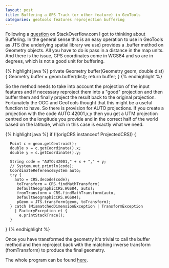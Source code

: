 ```yaml
---
layout: post
title: Buffering a GPS Track (or other feature) in GeoTools
categories: geotools features reprojection buffering
---
```


Following a
[question](http://stackoverflow.com/questions/30426901/generate-a-polygon-from-a-linegps-coordinate-in-a-defined-distancekm-with-ge)
on StackOverflow.com I got to thinking about Buffering. In the general sense
this is an easy operation to use in GeoTools as JTS (the underlying spatial
library we use) provides a .buffer method on Geometry objects. All you have to
do is pass in a distance in the map units. And there is the issue, GPS
coordinates come in WGS84 and so are in degrees, which is not a good unit for
buffering. 

{% highlight java %}
 private Geometry buffer(Geometry geom, double dist) {
    Geometry buffer = geom.buffer(dist);
    return buffer;
 }
{% endhighlight %}

So the method needs to take into account the projection of the input features
and if necessary reproject them into a "good" projection and then buffer them
and finally project the result back to the original projection. Fortunately the OGC and GeoTools thought that this might be a useful function to have. So there is provision for AUTO projections. If you create a projection with the code AUTO:42001,x,y then you get a UTM projection centred on the longitude you provide and in the correct half of the world based on the latitude, which in this case is exactly what we need.

{% highlight java %}
   if (!(origCRS instanceof ProjectedCRS)) {
      
      Point c = geom.getCentroid();
      double x = c.getCoordinate().x;
      double y = c.getCoordinate().y;
     
      String code = "AUTO:42001," + x + "," + y;
      // System.out.println(code);
      CoordinateReferenceSystem auto;
      try {
        auto = CRS.decode(code);
         toTransform = CRS.findMathTransform(
         DefaultGeographicCRS.WGS84, auto);
         fromTransform = CRS.findMathTransform(auto,
         DefaultGeographicCRS.WGS84);
         pGeom = JTS.transform(geom, toTransform);
      } catch (MismatchedDimensionException | TransformException
        | FactoryException e) {
          e.printStackTrace();
      }
 
  }
{% endhighlight %}

Once you have transformed the geometry it's trivial to call the buffer method and then reproject back with the matching inverse transform (fromTransform) to produce the final geometry.

The whole program can be found [here](https://gist.github.com/ianturton/9a7cfee378e7072ec3cd). 


